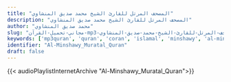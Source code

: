 ```yaml
---
title: "المصحف المرتل للقارئ الشيخ محمد صديق المنشاوي"
description: "المصحف المرتل للقارئ الشيخ محمد صديق المنشاوي"
author: "محمد صديق المنشاوي"
slug: "مجاني-تحميل-القرآن-mp3-المصحف-المرتل-للقارئ-الشيخ-محمد-صديق-المنشاوي"
keywords: ['mp3quran', 'quran', 'coran', 'islamal', 'minshawy', 'al-minshawy', 'minchawy', 'minshawi', 'minchawi', 'recitation', 'محمد', 'صديق', 'المنشاوي', 'قرآن', 'مصحف', 'مرتل', 'مجود', 'القرآن', 'الكريم', 'المصحف', 'المرتل', 'المجود', 'إسلام', 'تحميل']
identifier: "Al-Minshawy_Muratal_Quran"
draft: false
---
```


{{< audioPlaylistInternetArchive "Al-Minshawy_Muratal_Quran">}}
